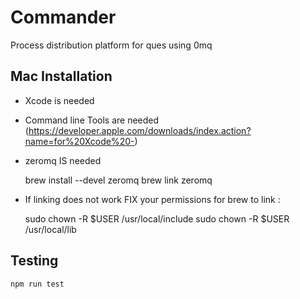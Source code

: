 Commander
=========

Process distribution platform for ques using 0mq


## Mac Installation

- Xcode is needed
- Command line Tools are needed (https://developer.apple.com/downloads/index.action?name=for%20Xcode%20-)
- zeromq IS needed

	brew install --devel zeromq
	brew link zeromq

- If linking does not work FIX your permissions for brew to link :

	sudo chown -R $USER /usr/local/include
	sudo chown -R $USER /usr/local/lib

## Testing

	npm run test